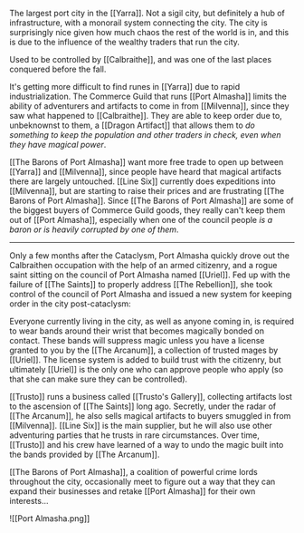 The largest port city in the [[Yarra]]. Not a sigil city, but definitely a hub of infrastructure, with a monorail system connecting the city. The city is surprisingly nice given how much chaos the rest of the world is in, and this is due to the influence of the wealthy traders that run the city.

Used to be controlled by [[Calbraithe]], and was one of the last places conquered before the fall.

It's getting more difficult to find runes in [[Yarra]] due to rapid industrialization. The Commerce Guild that runs [[Port Almasha]] limits the ability of adventurers and artifacts to come in from [[Milvenna]], since they saw what happened to [[Calbraithe]]. They are able to keep order due to, unbeknownst to them, a [[Dragon Artifact]] that allows them to *do something to keep the population and other traders in check, even when they have magical power*.

[[The Barons of Port Almasha]] want more free trade to open up between [[Yarra]] and [[Milvenna]], since people have heard that magical artifacts there are largely untouched. [[Line Six]] currently does expeditions into [[Milvenna]], but are starting to raise their prices and are frustrating [[The Barons of Port Almasha]].  Since [[The Barons of Port Almasha]] are some of the biggest buyers of Commerce Guild goods, they really can't keep them out of [[Port Almasha]], especially when one of the council people *is a baron or is heavily corrupted by one of them*. 

---
Only a few months after the Cataclysm, Port Almasha quickly drove out the Calbraithen occupation with the help of an armed citizenry, and a rogue saint sitting on the council of Port Almasha named [[Uriel]]. Fed up with the failure of [[The Saints]] to properly address [[The Rebellion]], she took control of the council of Port Almasha and issued a new system for keeping order in the city post-cataclysm:

Everyone currently living in the city, as well as anyone coming in, is required to wear bands around their wrist that becomes magically bonded on contact. These bands will suppress magic unless you have a license granted to you by the [[The Arcanum]], a collection of trusted mages by [[Uriel]]. The license system is added to build trust with the citizenry, but ultimately [[Uriel]] is the only one who can approve people who apply (so that she can make sure they can be controlled).

[[Trusto]] runs a business called [[Trusto's Gallery]], collecting artifacts lost to the ascension of [[The Saints]] long ago. Secretly, under the radar of [[The Arcanum]], he also sells magical artifacts to buyers smuggled in from [[Milvenna]]. [[Line Six]] is the main supplier, but he will also use other adventuring parties that he trusts in rare circumstances. Over time, [[Trusto]] and his crew have learned of a way to undo the magic built into the bands provided by [[The Arcanum]].

[[The Barons of Port Almasha]], a coalition of powerful crime lords throughout the city, occasionally meet to figure out a way that they can expand their businesses and retake [[Port Almasha]] for their own interests...

![[Port Almasha.png]]
